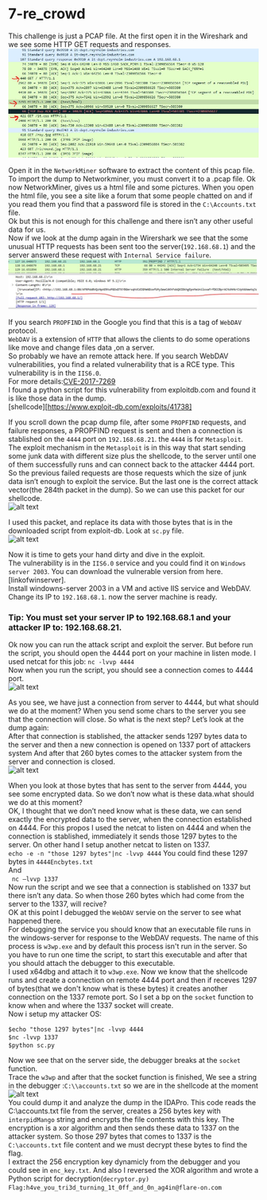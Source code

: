 # 7-re_crowd  
This challenge is just a PCAP file. At the first open it in the Wireshark and we see some HTTP GET requests and responses.  
![alt text](https://github.com/aleeamini/Flareon7-2020/blob/main/7/httpreq.png)  

Open it in the ```NetworkMiner``` software to extract the content of this pcap file. To import the dump to Networkminer, you must convert it to a .pcap file. Ok now NetworkMiner, gives us a html file and some pictures. When you open the html file, you see a site like a forum that some people chatted on and if you read them you find that a password file is stored in the ```C:\Accounts.txt``` file.  
Ok but this is not enough for this challenge and there isn’t any other useful data for us.  
Now if we look at the dump again in the Wirershark we see that the some unusual HTTP requests has been sent too the server(```192.168.68.1```) and the server answerd these request with ```Internal Service failure```.  
![alt text](https://github.com/aleeamini/Flareon7-2020/blob/main/7/http_susp.png)  

If you search ```PROPFIND``` in the Google you find that this is a tag of ```WebDAV``` protocol.  
```WebDAV``` is a extension of ```HTTP``` that allows the clients to do some operations like move and change files data ,on a server.  
So probably we have an remote attack here. If you search WebDAV vulnerabilities, you find a related vulnerability that is a RCE type. This vulnerability is in the ```IIS6.0```.   
For more details:[CVE-2017-7269](https://www.trendmicro.com/en_us/research/17/c/iis-6-0-vulnerability-leads-code-execution.html)    
I found a python script for this vulnerability from exploitdb.com and found it is like those data in the dump.  
[shellcode][https://www.exploit-db.com/exploits/41738]  

If you scroll down the pcap dump file, after some ```PROPFIND``` requests, and failure responses, a PROPFIND request is sent and then a connection is stablished on the ```4444``` port on ```192.168.68.21```. the ```4444``` is for ```Metasploit```.  
The exploit mechanism in the ```Metasploit``` is in this way that start sending some junk data with different size plus the shellcode, to the server until one of them successfully runs and can connect back to the attacker 4444 port. So the previous failed requests are those requests which the size of junk data isn’t enough to exploit the service. But the last one is the correct attack vector(the 284th packet in the dump). So we can use this packet for our shellcode.  
![alt text](https://github.com/aleeamini/Flareon7-2020/blob/main/7/stablished.png)  

I used this packet, and replace its data with those bytes that is in the downloaded script from exploit-db. Look at ```sc.py``` file.  
![alt text](https://github.com/aleeamini/Flareon7-2020/blob/main/7/replace_.png)  
   
Now it is time to gets your hand dirty and dive in the exploit.  
The vulnerability is in the ```IIS6.0``` service and you could find it on ```Windows server 2003```.  You can download the vulnerable version from here.[linkofwinserver].  
Install windowns-server 2003 in a VM and active IIS service and WebDAV. Change its IP to ```192.168.68.1```. now the server machine is ready.  
### Tip: You must set your server IP to 192.168.68.1 and your attacker IP to: 192.168.68.21.   
Ok now you can run the attack script and exploit the server. But before run the script, you should open the 4444 port on your machine in listen mode. I used netcat for this job:
```nc -lvvp 4444```  
Now when you run the script, you should see a connection comes to 4444 port.  
![alt text](https://github.com/aleeamini/Flareon7-2020/blob/main/7/runsh.png)  

As you see, we have just a connection from server to 4444, but what should we do at the moment? When you send some chars to the server you see that the connection will close. So what is the next step? Let’s look at the dump again:  
After that connection is stablished, the attacker sends 1297 bytes data to the server and then a new connection is opened on 1337 port of attackers system And after that 260 bytes comes to the attacker system from the server and connection is closed.  
![alt text](https://github.com/aleeamini/Flareon7-2020/blob/main/7/1337.png)  

When you look at those bytes that has sent to the server from 4444, you see some encrypted data. So we don’t now what is these data.what should we do at this moment?  
OK, I thought that we don’t need know what is these data, we can send exactly the encrypted data to the server, when the connection established on 4444. For this propos I used the netcat to listen on 4444 and when the connection is stablished, immediately it sends those 1297 bytes to the server. On other hand I setup another netcat to listen on 1337.  
```echo -e -n "those 1297 bytes"|nc -lvvp 4444```
You could find these 1297 bytes in ```4444Encbytes.txt```  
And  
``` nc –lvvp 1337```  
Now run the script and we see that a connection is stablished on 1337 but there isn’t any data. So when those 260 bytes which had come from the server to the 1337, will recive?  
OK at this point I debugged the ```WebDAV``` servie on the server to see what happened there.  
For debugging the service you should know that an executable file runs in the windows-server for response to the WebDAV requests. The name of this process is ```w3wp.exe``` and  by default this process isn't run in the server. So you have to run one time the script, to start this executable and after that you should attach the debugger to this executable.  
I used x64dbg and attach it to ```w3wp.exe```. Now we know that the shellcode runs and create a connection on remote 4444 port and then if receves 1297 of bytes(that we don't know what is these bytes) it creates another connection on the 1337 remote port. So I set a bp on the ```socket``` function to know when and where the 1337 socket will create.  
Now i setup my attacker OS:  
``` 
$echo "those 1297 bytes"|nc -lvvp 4444
$nc -lvvp 1337
$python sc.py
```  

Now we see that on the server side, the debugger breaks at the ```socket``` function.  
 Trace the ```w3wp``` and after that the socket function is finished, We see a string in the debugger :```C:\\accounts.txt``` so we are in the shellcode at the moment  
![alt text](https://github.com/aleeamini/Flareon7-2020/blob/main/7/accounts.png)  
You could dump it and analyze the dump in the IDAPro. This code reads the C:\accounts.txt file from the server, creates a 256 bytes key with ```interpidMango``` string and encrypts the file contents with this key. The encryption is a xor algorithm and then sends these data to 1337 on the attacker system. So those 297 bytes that comes to 1337 is the ```C:\accounts.txt``` file content and we must decrypt these bytes to find the flag.  
I extract the 256 encryption key dynamicly from the debugger and you could see in ```enc_key.txt```. And also I reversed the XOR algorithm and wrote a Python script for decryption(```decryptor.py)```  
```Flag:h4ve_you_tri3d_turning_1t_0ff_and_0n_ag4in@flare-on.com```

